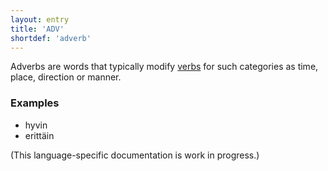 ```yaml
---
layout: entry
title: 'ADV'
shortdef: 'adverb'
---
```


Adverbs are words that typically modify <a href="VERB.html">verbs</a>
for such categories as time, place, direction or manner.

### Examples

* hyvin
* erittäin

(This language-specific documentation is work in progress.)
